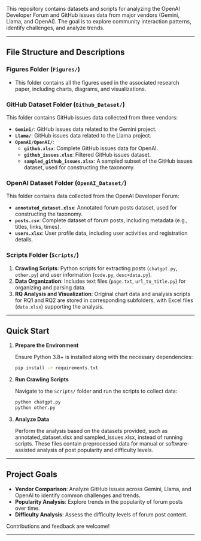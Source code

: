 This repository contains datasets and scripts for analyzing the OpenAI Developer Forum and GitHub issues data from major vendors (Gemini, Llama, and OpenAI). The goal is to explore community interaction patterns, identify challenges, and analyze trends.

---

## File Structure and Descriptions

### Figures Folder (`Figures/`)

- This folder contains all the figures used in the associated research paper, including charts, diagrams, and visualizations.

### GitHub Dataset Folder (`Github_Dataset/`)

This folder contains GitHub issues data collected from three vendors:
- **`Gemini/`**: GitHub issues data related to the Gemini project.
- **`Llama/`**: GitHub issues data related to the Llama project.
- **`OpenAI/OpenAI/`**:
  - **`github.xlsx`**: Complete GitHub issues data for OpenAI.
  - **`github_issues.xlsx`**: Filtered GitHub issues dataset.
  - **`sampled_github_issues.xlsx`**: A sampled subset of the GitHub issues dataset, used for constructing the taxonomy.

### OpenAI Dataset Folder (`OpenAI_Dataset/`)

This folder contains data collected from the OpenAI Developer Forum:
- **`annotated_dataset.xlsx`**: Annotated forum posts dataset, used for constructing the taxonomy.
- **`posts.csv`**: Complete dataset of forum posts, including metadata (e.g., titles, links, times).
- **`users.xlsx`**: User profile data, including user activities and registration details.

### Scripts Folder (`Scripts/`) 

1. **Crawling Scripts**: Python scripts for extracting posts (`chatgpt.py`, `other.py`) and user information (`code.py`, `desc+data.py`).  
2. **Data Organization**: Includes text files (`page.txt`, `url_to_title.py`) for organizing and parsing data.  
3. **RQ Analysis and Visualization**: Original chart data and analysis scripts for RQ1 and RQ2 are stored in corresponding subfolders, with Excel files (`data.xlsx`) supporting the analysis.  
---

## Quick Start


1. **Prepare the Environment**

   Ensure Python 3.8+ is installed along with the necessary dependencies:

   ```bash
   pip install -r requirements.txt
   ```

2. **Run Crawling Scripts**

   Navigate to the `Scripts/` folder and run the scripts to collect data:

   ```bash
   python chatgpt.py
   python other.py
   ```

3. **Analyze Data**

    Perform the analysis based on the datasets provided, such as annotated_dataset.xlsx and sampled_issues.xlsx, instead of running scripts. These files contain preprocessed data for manual or software-assisted analysis of post popularity and difficulty levels.

---

## Project Goals

- **Vendor Comparison**: Analyze GitHub issues across Gemini, Llama, and OpenAI to identify common challenges and trends.
- **Popularity Analysis**: Explore trends in the popularity of forum posts over time.
- **Difficulty Analysis**: Assess the difficulty levels of forum post content.

Contributions and feedback are welcome!

---
